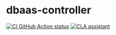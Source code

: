 # dbaas-controller

[![CI GitHub Action status](https://github.com/percona-platform/dbaas-controller/workflows/CI/badge.svg?branch=main)](https://github.com/percona-platform/dbaas-controller/actions?query=workflow%3ACI+branch%3Amain)
[![CLA assistant](https://cla-assistant.percona.com/readme/badge/percona-platform/dbaas-controller)](https://cla-assistant.percona.com/percona-platform/dbaas-controller) 
